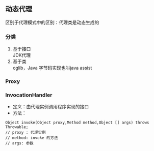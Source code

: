 ## 动态代理
区别于代理模式中的区别：代理类是动态生成的
### 分类
1. 基于接口 </br>
    JDK代理
2. 基于类 </br>
   cglib，Java 字节码实现也叫java assist
    
### Proxy

### InvocationHandler
- 定义：由代理实例调用程序实现的接口
- 方法：
```
Object invoke(Object proxy,Method method,Object [] args) throws Throwable;
// proxy : 代理实例
// method: invoke 的方法
// args: 参数
```